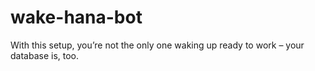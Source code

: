 # wake-hana-bot
With this setup, you’re not the only one waking up ready to work – your database is, too.
